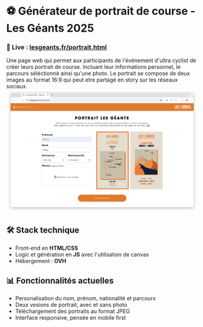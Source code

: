 # ⚽ Générateur de portrait de course - Les Géants 2025

### 🔗 Live : [lesgeants.fr/portrait.html](https://lesgeants.fr/portrait.html)

Une page web qui permet aux participants de l'événement d'ultra cyclist de créer leurs portrait de course. Incluant leur informations personnel, le parcours séléctionné ainsi qu'une photo. Le portrait se compose de deux images au format 16:9 qui peut etre partagé en story sur les réseaux sociaux.
![Capture d'écran du site](screenshot.png)



## 🛠️ Stack technique

- Front-end en **HTML/CSS**
- Logic et génération en **JS** avec l'utilisation de canvas
- Hébergement : **OVH**



## 📊 Fonctionnalités actuelles

- Personalisation du nom, prénom, nationalité et parcours
- Deux vesions de portrait, avec et sans photo
- Téléchargement des portraits au format JPEG
- Interface responsive, pensée en mobile first
